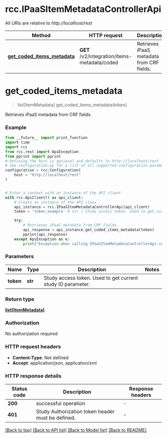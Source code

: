 # rcc.IPaaSItemMetadataControllerApi

All URIs are relative to *http://localhost/rest*

Method | HTTP request | Description
------------- | ------------- | -------------
[**get_coded_items_metadata**](IPaaSItemMetadataControllerApi.md#get_coded_items_metadata) | **GET** /v2/integration/items-metadata/coded | Retrieves iPaaS metadata from CRF fields.


# **get_coded_items_metadata**
> list[ItemMetadata] get_coded_items_metadata(token)

Retrieves iPaaS metadata from CRF fields.

### Example

```python
from __future__ import print_function
import time
import rcc
from rcc.rest import ApiException
from pprint import pprint
# Defining the host is optional and defaults to http://localhost/rest
# See configuration.py for a list of all supported configuration parameters.
configuration = rcc.Configuration(
    host = "http://localhost/rest"
)


# Enter a context with an instance of the API client
with rcc.ApiClient() as api_client:
    # Create an instance of the API class
    api_instance = rcc.IPaaSItemMetadataControllerApi(api_client)
    token = 'token_example' # str | Study access token. Used to get current study ID parameter.

    try:
        # Retrieves iPaaS metadata from CRF fields.
        api_response = api_instance.get_coded_items_metadata(token)
        pprint(api_response)
    except ApiException as e:
        print("Exception when calling IPaaSItemMetadataControllerApi->get_coded_items_metadata: %s\n" % e)
```

### Parameters

Name | Type | Description  | Notes
------------- | ------------- | ------------- | -------------
 **token** | **str**| Study access token. Used to get current study ID parameter. | 

### Return type

[**list[ItemMetadata]**](ItemMetadata.md)

### Authorization

No authorization required

### HTTP request headers

 - **Content-Type**: Not defined
 - **Accept**: application/json, application/xml

### HTTP response details
| Status code | Description | Response headers |
|-------------|-------------|------------------|
**200** | successful operation |  -  |
**401** | Study Authorization token header must be defined. |  -  |

[[Back to top]](#) [[Back to API list]](../README.md#documentation-for-api-endpoints) [[Back to Model list]](../README.md#documentation-for-models) [[Back to README]](../README.md)

